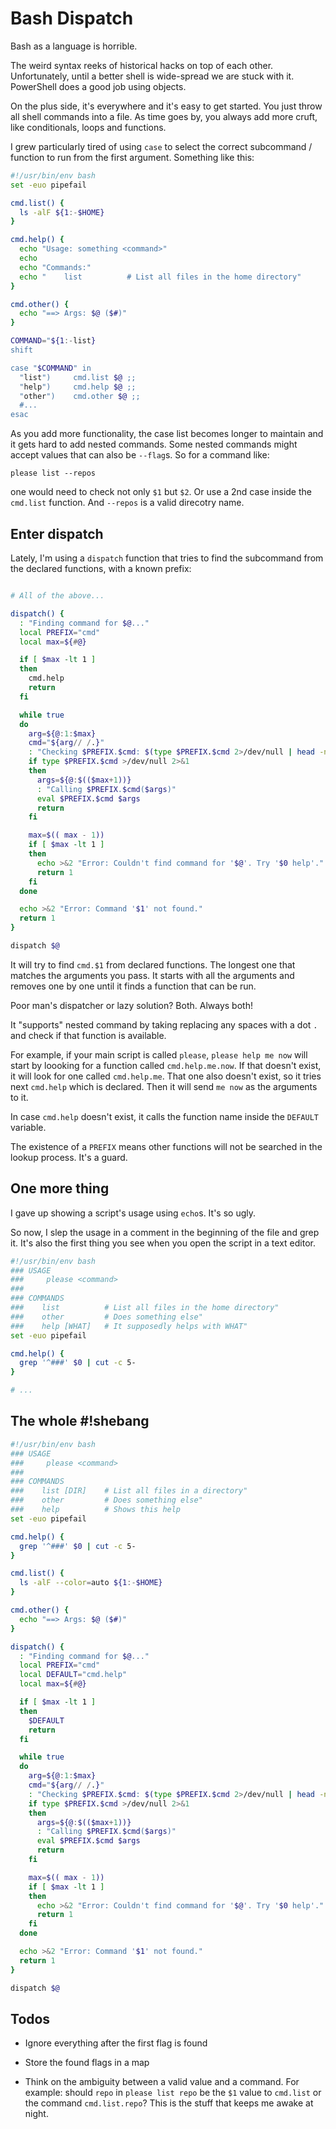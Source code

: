 # Bash Dispatch

Bash as a language is horrible.

The weird syntax reeks of historical hacks on top of each other.
Unfortunately, until a better shell is wide-spread we are stuck with it.
PowerShell does a good job using objects.

On the plus side, it's everywhere and it's easy to get started. You just
throw all shell commands into a file. As time goes by, you always add
more cruft, like conditionals, loops and functions.

I grew particularly tired of using `case` to select the correct
subcommand / function to run from the first argument. Something like
this:

```bash
#!/usr/bin/env bash
set -euo pipefail

cmd.list() {
  ls -alF ${1:-$HOME}
}

cmd.help() {
  echo "Usage: something <command>"
  echo
  echo "Commands:"
  echo "    list          # List all files in the home directory"
}

cmd.other() {
  echo "==> Args: $@ ($#)"
}

COMMAND="${1:-list}
shift

case "$COMMAND" in
  "list")     cmd.list $@ ;;
  "help")     cmd.help $@ ;;
  "other")    cmd.other $@ ;;
  #...
esac
```

As you add more functionality, the case list becomes longer to maintain
and it gets hard to add nested commands. Some nested commands might
accept values that can also be `--flag`s. So for a command like:

    please list --repos

one would need to check not only `$1` but `$2`. Or use a 2nd case inside
the `cmd.list` function. And `--repos` is a valid direcotry name.


## Enter dispatch

Lately, I'm using a `dispatch` function that tries to find the
subcommand from the declared functions, with a known prefix:

```bash

# All of the above...

dispatch() {
  : "Finding command for $@..."
  local PREFIX="cmd"
  local max=${#@}

  if [ $max -lt 1 ]
  then
    cmd.help
    return
  fi

  while true
  do
    arg=${@:1:$max}
    cmd="${arg// /.}"
    : "Checking $PREFIX.$cmd: $(type $PREFIX.$cmd 2>/dev/null | head -n 1)"
    if type $PREFIX.$cmd >/dev/null 2>&1
    then
      args=${@:$(($max+1))}
      : "Calling $PREFIX.$cmd($args)"
      eval $PREFIX.$cmd $args
      return
    fi

    max=$(( max - 1))
    if [ $max -lt 1 ]
    then
      echo >&2 "Error: Couldn't find command for '$@'. Try '$0 help'."
      return 1
    fi
  done

  echo >&2 "Error: Command '$1' not found."
  return 1
}

dispatch $@

```

It will try to find `cmd.$1` from declared functions. The longest one
that matches the arguments you pass. It starts with all the arguments
and removes one by one until it finds a function that can be run.

Poor man's dispatcher or lazy solution? Both. Always both!

It "supports" nested command by taking replacing any spaces with a
dot `.` and check if that function is available.

For example, if your main script is called `please`, `please help me
now` will start by loooking for a function called `cmd.help.me.now`. If
that doesn't exist, it will look for one called `cmd.help.me`. That one
also doesn't exist, so it tries next `cmd.help` which is declared. Then
it will send `me now` as the arguments to it.

In case `cmd.help` doesn't exist, it calls the function name inside the
`DEFAULT` variable.

The existence of a `PREFIX` means other functions will not be searched
in the lookup process. It's a guard.


## One more thing

I gave up showing a script's usage using `echo`s. It's so ugly.

So now, I slep the usage in a comment in the beginning of the file and
grep it. It's also the first thing you see when you open the script in a
text editor.

```bash
#!/usr/bin/env bash
### USAGE
###     please <command>
###
### COMMANDS
###    list          # List all files in the home directory"
###    other         # Does something else"
###    help [WHAT]   # It supposedly helps with WHAT"
set -euo pipefail

cmd.help() {
  grep '^###' $0 | cut -c 5-
}

# ...
```


## The whole #!shebang

```bash
#!/usr/bin/env bash
### USAGE
###     please <command>
###
### COMMANDS
###    list [DIR]    # List all files in a directory"
###    other         # Does something else"
###    help          # Shows this help
set -euo pipefail

cmd.help() {
  grep '^###' $0 | cut -c 5-
}

cmd.list() {
  ls -alF --color=auto ${1:-$HOME}
}

cmd.other() {
  echo "==> Args: $@ ($#)"
}

dispatch() {
  : "Finding command for $@..."
  local PREFIX="cmd"
  local DEFAULT="cmd.help"
  local max=${#@}

  if [ $max -lt 1 ]
  then
    $DEFAULT
    return
  fi

  while true
  do
    arg=${@:1:$max}
    cmd="${arg// /.}"
    : "Checking $PREFIX.$cmd: $(type $PREFIX.$cmd 2>/dev/null | head -n 1)"
    if type $PREFIX.$cmd >/dev/null 2>&1
    then
      args=${@:$(($max+1))}
      : "Calling $PREFIX.$cmd($args)"
      eval $PREFIX.$cmd $args
      return
    fi

    max=$(( max - 1))
    if [ $max -lt 1 ]
    then
      echo >&2 "Error: Couldn't find command for '$@'. Try '$0 help'."
      return 1
    fi
  done

  echo >&2 "Error: Command '$1' not found."
  return 1
}

dispatch $@
```


## Todos

- Ignore everything after the first flag is found

- Store the found flags in a map

- Think on the ambiguity between a valid value and a command. For
  example: should `repo` in `please list repo` be the `$1` value
  to `cmd.list` or the command `cmd.list.repo`? This is the stuff
  that keeps me awake at night.
